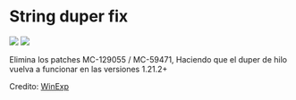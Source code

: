 # String duper fix

![](https://img.shields.io/badge/TikTok-ticua07-blue?link=https://tiktok.com/ticua07) ![](https://img.shields.io/badge/Web-ticua.ar-green?link=https://ticua.ar)

Elimina los patches MC-129055 / MC-59471, Haciendo que el duper de hilo vuelva a funcionar en las versiones 1.21.2+

Credito: [WinExp](https://github.com/WinExp/DumpedCarpetAddition)
